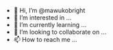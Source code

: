 - 👋 Hi, I’m @mawukobright
- 👀 I’m interested in ...
- 🌱 I’m currently learning ...
- 💞️ I’m looking to collaborate on ...
- 📫 How to reach me ...

<!---
mawukobright/mawukobright is a ✨ special ✨ repository because its `README.md` (this file) appears on your GitHub profile.
You can click the Preview link to take a look at your changes.
--->
